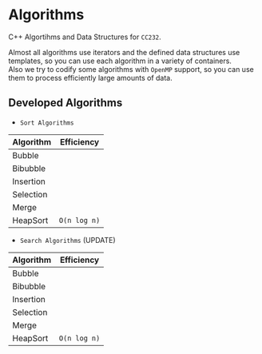# Algorithms
C++ Algortihms and Data Structures for `CC232`.

Almost all algorithms use iterators and the defined data structures use templates, so you can use each algorithm in a variety of containers.  
Also we try to codify some algorithms with `OpenMP` support, so you can use them to process efficiently large amounts of data.

## Developed Algorithms

* `Sort Algorithms`

| Algorithm | Efficiency   |
|-----------|--------------|
| Bubble    |              |
| Bibubble  |              |
| Insertion |              |
| Selection |              |
| Merge     |              |
| HeapSort  | `O(n log n)` |

* `Search Algorithms` (UPDATE)

| Algorithm | Efficiency   |
|-----------|--------------|
| Bubble    |              |
| Bibubble  |              |
| Insertion |              |
| Selection |              |
| Merge     |              |
| HeapSort  | `O(n log n)` |
